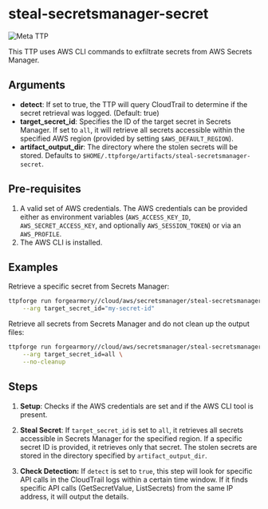 # steal-secretsmanager-secret

![Meta TTP](https://img.shields.io/badge/Meta_TTP-blue)

This TTP uses AWS CLI commands to exfiltrate secrets from AWS Secrets Manager.

## Arguments

- **detect**: If set to true, the TTP will
  query CloudTrail to determine if the secret
  retrieval was logged. (Default: true)
- **target_secret_id**: Specifies the ID of the target secret in Secrets
  Manager. If set to `all`, it will retrieve all secrets accessible within
  the specified AWS region (provided by setting `$AWS_DEFAULT_REGION`).
- **artifact_output_dir**: The directory where the stolen secrets will be
  stored. Defaults to `$HOME/.ttpforge/artifacts/steal-secretsmanager-secret`.

## Pre-requisites

1. A valid set of AWS credentials. The AWS credentials can be
   provided either as environment variables (`AWS_ACCESS_KEY_ID`,
   `AWS_SECRET_ACCESS_KEY`, and optionally `AWS_SESSION_TOKEN`) or
   via an `AWS_PROFILE`.
1. The AWS CLI is installed.

## Examples

Retrieve a specific secret from Secrets Manager:

```bash
ttpforge run forgearmory//cloud/aws/secretsmanager/steal-secretsmanager-secret/steal-secretsmanager-secret.yaml \
    --arg target_secret_id="my-secret-id"
```

Retrieve all secrets from Secrets Manager and do not
clean up the output files:

```bash
ttpforge run forgearmory//cloud/aws/secretsmanager/steal-secretsmanager-secret/steal-secretsmanager-secret.yaml \
    --arg target_secret_id=all \
    --no-cleanup
```

## Steps

1. **Setup**: Checks if the AWS credentials are set and if the AWS CLI
   tool is present.

1. **Steal Secret**: If `target_secret_id` is set to `all`, it retrieves
   all secrets accessible in Secrets Manager for the specified region. If a
   specific secret ID is provided, it retrieves only that secret. The
   stolen secrets are stored in the directory specified by
   `artifact_output_dir`.

1. **Check Detection:** If `detect` is set to `true`, this step will look
   for specific API calls in the CloudTrail logs within a certain time
   window. If it finds specific API calls (GetSecretValue, ListSecrets)
   from the same IP address, it will output the details.
